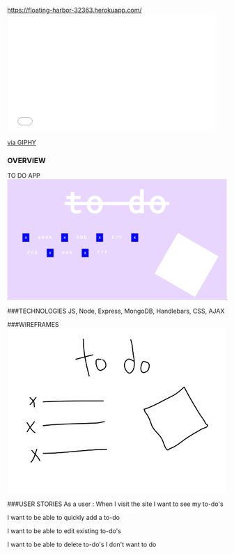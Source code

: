 https://floating-harbor-32363.herokuapp.com/
     <iframe src="//giphy.com/embed/l41lYs6dLc19noLeg" width="480" height="270" frameBorder="0" class="giphy-embed" allowFullScreen></iframe><p><a href="http://giphy.com/gifs/afv-dog-jump-kayak-l41lYs6dLc19noLeg">via GIPHY</a></p>


### OVERVIEW
TO DO APP
![](assets/assets1.png?raw=true)


###TECHNOLOGIES
JS, Node, Express, MongoDB, Handlebars, CSS, AJAX


###WIREFRAMES
![](assets/assets2.png?raw=true)


###USER STORIES
As a user :
When I visit the site I want to see my to-do's

I want to be able to quickly add a to-do

I want to be able to edit existing to-do's

I want to be able to delete to-do's I don't want to do

